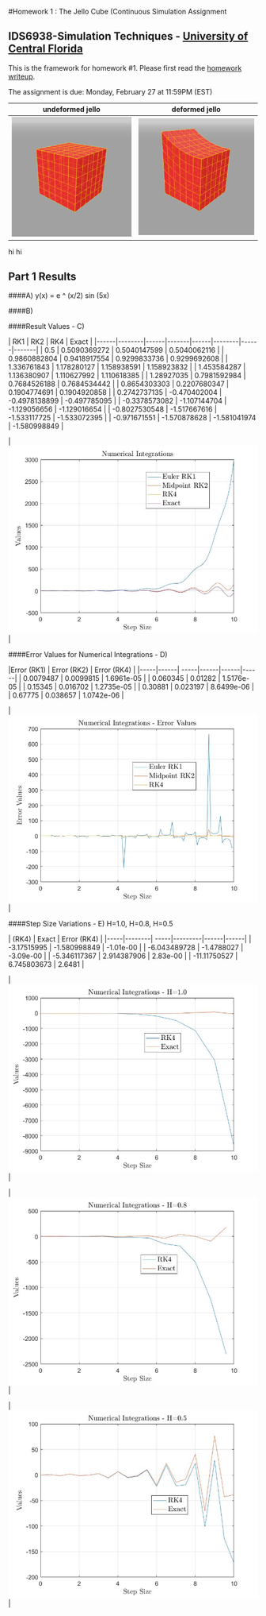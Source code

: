 #Homework 1 : The Jello Cube (Continuous Simulation Assignment
## IDS6938-Simulation Techniques - [University of Central Florida](http://www.ist.ucf.edu/grad/)


This is the framework for homework #1. Please first read the [homework writeup](HomeWork%231.pdf).

The assignment is due: Monday, February 27 at 11:59PM (EST)

| undeformed jello  | deformed jello |
| ------------- | ------------- |
| ![](images/undeformed3.png?raw=true)  | ![](images/deformed3.png?raw=true) |


hi hi

Part 1 Results
---
####A)
y(x) = e ^ (x/2) sin (5x)


####B)



####Result Values - C)

| RK1           | RK2          | RK4           | Exact        |
|------|--------|------|-------|------|--------|------|-------|
| 0.5           | 0.5090369272 | 0.5040147599  | 0.5040062116 |
| 0.9860882804  | 0.9418917554 | 0.9299833736  | 0.9299692608 |
| 1.336761843	| 1.178280127  | 1.158938591   | 1.158923832  |
| 1.453584287   | 1.136380907  | 1.110627992   | 1.110618385  |
| 1.28927035    | 0.7981592984 | 0.7684526188  | 0.7684534442 |
| 0.8654303303  | 0.2207680347 | 0.1904774691  | 0.1904920858 |
| 0.2742737135  | -0.470402004 | -0.4978138899 | -0.497785095 |
| -0.3378573082 | -1.107144704 | -1.129056656  | -1.129016654 |
| -0.8027530548 | -1.517667616 | -1.533117725  | -1.533072395 |
| -0.971671551  | -1.570878628 | -1.581041974  | -1.580998849 |


| ![](images/NIPart1C.jpg?raw=true)  | 



####Error Values for Numerical Integrations - D)

|Error (RK1) | Error (RK2) | Error (RK4) |
|-----|------| -----|------|------|------|
| 0.0079487  |  0.0099815  |  1.6961e-05 |
| 0.060345   |  0.01282    |  1.5176e-05 |
| 0.15345    |  0.016702   |  1.2735e-05 |
| 0.30881    |  0.023197   |  8.6499e-06 |
| 0.67775    |  0.038657   |  1.0742e-06 |


| ![](images/ErrorValueNIs.jpg?raw=true) |


####Step Size Variations - E) H=1.0, H=0.8, H=0.5

| (RK4)        | Exact          | Error (RK4) |
|-----|--------| -----|---------|------|------|
| -3.17515995  |  -1.580998849  |  -1.01e-00  |
| -6.043489728 |  -1.4788027    |  -3.09e-00  |
| -5.346117367 |  2.914387906   |  2.83e-00   |
| -11.11750527 |  6.745803673   |  2.6481     |



| ![](images/ValueH1.jpg?raw=true) |






| ![](images/ValueH8.jpg?raw=true) |





| ![](images/ValueH5.jpg?raw=true) |